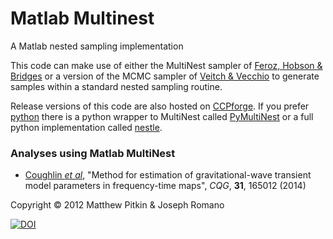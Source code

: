 # Matlab Multinest

A Matlab nested sampling implementation

This code can make use of either the MultiNest sampler of [Feroz, Hobson & Bridges](http://xxx.lanl.gov/abs/0809.3437) or a version of the MCMC sampler of [Veitch & Vecchio](http://arxiv.org/abs/0911.3820) to generate samples within a standard nested sampling routine.

Release versions of this code are also hosted on [CCPforge](https://ccpforge.cse.rl.ac.uk/gf/project/multinest/). If you prefer [python](https://www.python.org/) there is a python wrapper to MultiNest called [PyMultiNest](https://johannesbuchner.github.io/PyMultiNest/) or a full python implementation called [nestle](http://kbarbary.github.io/nestle/). 

### Analyses using Matlab MultiNest

* [Coughlin _et al_](http://adsabs.harvard.edu/cgi-bin/bib_query?arXiv:1404.4642), "Method for estimation of gravitational-wave transient model parameters in frequency-time maps", _CQG_, **31**, 165012 (2014)

Copyright &copy; 2012 Matthew Pitkin & Joseph Romano

[![DOI](https://zenodo.org/badge/32762005.svg)](https://zenodo.org/badge/latestdoi/32762005)
